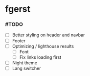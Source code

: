 # fgerst

### #TODO
- [ ] Better styling on header and navbar
- [ ] Footer
- [ ] Optimizing / lighthouse results
  - [ ] Font
  - [ ] Fix links loading first
- [ ] Night theme
- [ ] Lang switcher
